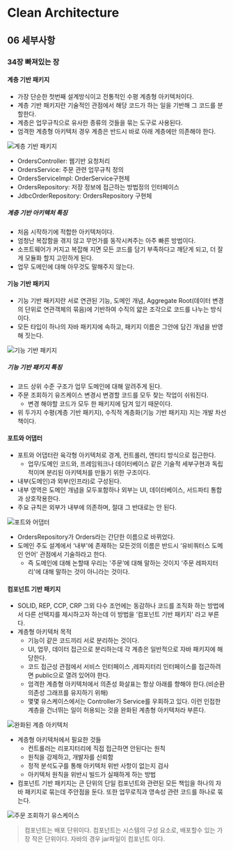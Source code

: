 # Clean Architecture

## 06 세부사항

### 34장 빠져있는 장

#### 계층 기반 패키지

- 가장 단순한 첫번째 설계방식이고 전통적인 수평 계층형 아키텍처이다.
- 계층 기반 패키지란 기술적인 관점에서 해당 코드가 하는 일을 기반해 그 코드를 분할한다.
- 계층은 업무규칙으로 유사한 종류의 것들을 묶는 도구로 사용된다.
- 엄격한 계층형 아키텍처 경우 계층은 반드시 바로 아래 계층에만 의존해야 한다.

![계층 기반 패키지](https://wikidocs.net/images/page/167395/34.1.png)

- OrdersController: 웹기반 요청처리
- OrdersService: 주문 관련 업무규칙 정의
- OrdersServiceImpl: OrderService구현체
- OrdersRepository: 저장 정보에 접근하는 방법정의 인터페이스
- JdbcOrderRepository: OrdersRepository 구현체

##### 계층 기반 아키텍처 특징

- 처음 시작하기에 적합한 아키텍처이다.
- 엄청난 복잡함을 겪지 않고 무언가를 동작시켜주는 아주 빠른 방법이다.
- 소프트웨어가 커지고 복잡해 지면 모든 코드를 담기 부족하다고 깨닫게 되고, 더 잘게 모듈화 할지 고민하게 된다.
- 업무 도메인에 대해 아무것도 말해주지 않는다.

#### 기능 기반 패키지

- 기능 기반 패키지란 서로 연관된 기능, 도메인 개념, Aggregate Root(데이터 변경의 단위로 연관객체의 묶음)에 기반하여 수직의 얇은 조각으로 코드를 나누는 방식이다.
- 모든 타입이 하나의 자바 패키지에 속하고, 패키지 이름은 그안에 담긴 개념을 반영해 짓는다.

![기능 기반 패키지](https://wikidocs.net/images/page/167395/34.2.png)

##### 기능 기반 패키지 특징

- 코드 상위 수준 구조가 업무 도메인에 대해 알려주게 된다.
- 주문 조회하기 유즈케이스 변경시 변경할 코드를 모두 찾는 작업이 쉬워진다.
  - 변경 해야할 코드가 모두 한 패키지에 담겨 있기 때문이다.
- 위 두가지 수평(계층 기반 패키지), 수직적 계층화(기능 기반 패키지) 지는 개발 차선책이다.

#### 포트와 어댑터

- 포트와 어댑터란 육각형 아키텍처로 경계, 컨트롤러, 엔티티 방식으로 접근한다.
  - 업무/도메인 코드와, 프레임워크나 데이터베이스 같은 기술적 세부구현과 독립적이며 분리된 아키텍처를 만들기 위한 구조이다.
- 내부(도메인)과 외부(인프라)로 구성된다.
- 내부 영역은 도메인 개념을 모두포함하나 외부는 UI, 데이터베이스, 서드파티 통합과 상호작용한다.
- 주요 규칙은 외부가 내부에 의존하며, 절대 그 반대로는 안 된다.

![포트와 어댑터](https://wikidocs.net/images/page/167395/34.4.png)

- OrdersRepository가 Orders라는 간단한 이름으로 바뀌었다.
- 도메인 주도 설계에서 ‘내부'에 존재하는 모든것의 이름은 반드시 ‘유비쿼터스 도메인 언어' 관점에서 기술하라고 한다.
  - 즉 도메인에 대해 논할때 우리는 '주문’에 대해 말하는 것이지 ‘주문 레파지터리'에 대해 말하는 것이 아니라는 것이다.

#### 컴포넌트 기반 패키지

- SOLID, REP, CCP, CRP 그외 다수 조언에는 동감하나 코드를 조직화 하는 방법에서 다른 선택지를 제시하고자 하는데 이 방법을 ‘컴포넌트 기반 패키지' 라고 부른다.
- 계층형 아키텍처 목적
  - 기능이 같은 코드끼리 서로 분리하는 것이다.
  - UI, 업무, 데이터 접근으로 분리하는데 각 계층은 일반적으로 자바 패키지에 해당한다.
  - 코드 접근성 관점에서 서비스 인터페이스 ,레파지터리 인터페이스를 접근하려면 public으로 열려 있어야 한다.
  - 엄격한 계층형 아키텍처에서 의존성 화살표는 항상 아래를 향해야 한다.(비순환 의존성 그래프를 유지하기 위해)
  - 몇몇 유스케이스에서는 Controller가 Service를 우회하고 있다. 이런 인접한 계층을 건너뛰는 일이 허용되는 것을 완화된 계층형 아키텍처라 부른다.

![완화된 계층 아키텍처](https://wikidocs.net/images/page/167395/34.5.png)

- 계층형 아키텍처에서 필요한 것들
  - 컨트롤러는 리포지터리에 직접 접근하면 안된다는 원칙
  - 원칙을 강제하고, 개발자를 신뢰함
  - 정적 분석도구를 통해 아키텍처 위반 사항이 없는지 검사
  - 아키텍처 원칙을 위반시 빌드가 실패하게 하는 방법
- 컴포넌트 기반 패키지는 큰 단위의 단일 컴포넌트와 관련된 모든 책임을 하나의 자바 패키지로 묶는데 주안점을 둔다. 또한 업무로직과 영속성 관련 코드를 하나로 묶는다.

![주문 조회하기 유스케이스](https://wikidocs.net/images/page/167395/34.6.png)

> 컴포넌트는 배포 단위이다. 컴포넌트는 시스템의 구성 요소로, 배포할수 있는 가장 작은 단위이다. 자바의 경우 jar파일이 컴포넌트 이다.
